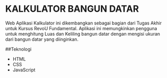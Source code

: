 # KALKULATOR BANGUN DATAR
Web Aplikasi Kalkulator ini dikembangkan sebagai bagian dari Tugas Akhir untuk Kursus RevoU Fundamental. Aplikasi ini memungkinkan pengguna untuk menghitung Luas dan Keliling bangun datar dengan mengisi ukuran dari bangun datar yang diinginkan.

##Teknologi
- HTML
- CSS
- JavaScript
